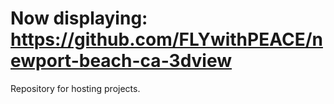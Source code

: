 # Now displaying: https://github.com/FLYwithPEACE/newport-beach-ca-3dview
Repository for hosting projects.

